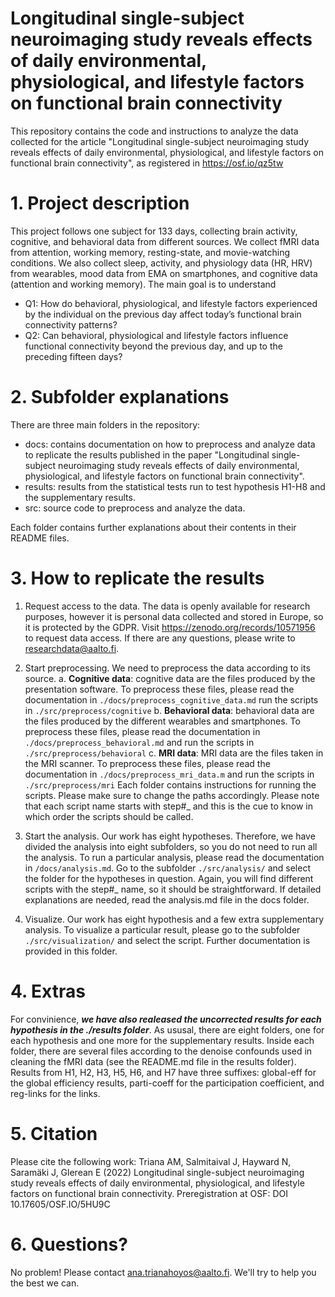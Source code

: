 # Longitudinal single-subject neuroimaging study reveals effects of daily environmental, physiological, and lifestyle factors on functional brain connectivity
This repository contains the code and instructions to analyze the data collected for the article "Longitudinal single-subject neuroimaging study reveals effects of daily environmental, physiological, and lifestyle factors on functional brain connectivity", as registered in https://osf.io/qz5tw

# 1. Project description
This project follows one subject for 133 days, collecting brain activity, cognitive, and behavioral data from different sources. We collect fMRI data from attention, working memory, resting-state, and movie-watching conditions. We also collect sleep, activity, and physiology data (HR, HRV) from wearables, mood data from EMA on smartphones, and cognitive data (attention and working memory). The main goal is to understand
- Q1: How do behavioral, physiological, and lifestyle factors experienced by the individual on the previous day affect today’s functional brain connectivity patterns? 
- Q2: Can behavioral, physiological and lifestyle factors influence functional connectivity beyond the previous day, and up to the preceding fifteen days? 

# 2. Subfolder explanations
There are three main folders in the repository:

- docs: contains documentation on how to preprocess and analyze data to replicate the results published in the paper "Longitudinal single-subject neuroimaging study reveals effects of daily environmental, physiological, and lifestyle factors on functional brain connectivity".
- results: results from the statistical tests run to test hypothesis H1-H8 and the supplementary results.
- src: source code to preprocess and analyze the data.

Each folder contains further explanations about their contents in their README files. 

# 3. How to replicate the results
1. Request access to the data. The data is openly available for research purposes, however it is personal data collected and stored in Europe, so it is protected by the GDPR. Visit https://zenodo.org/records/10571956 to request data access. If there are any questions, please write to researchdata@aalto.fi.

2. Start preprocessing. We need to preprocess the data according to its source. 
  a. **Cognitive data**: cognitive data are the files produced by the presentation software. To preprocess these files, please read the documentation in `./docs/preprocess_cognitive_data.md` run the scripts in `./src/preprocess/cognitive` 
  b. **Behavioral data**: behavioral data are the files produced by the different wearables and smartphones. To preprocess these files, please read the documentation in `./docs/preprocess_behavioral.md` and run the scripts in `./src/preprocess/behavioral`
  c. **MRI data**: MRI data are the files taken in the MRI scanner. To preprocess these files, please read the documentation in `./docs/preprocess_mri_data.m` and run the scripts in `./src/preprocess/mri`
Each folder contains instructions for running the scripts. Please make sure to change the paths accordingly. 
Please note that each script name starts with step#_ and this is the cue to know in which order the scripts should be called.

3. Start the analysis. Our work has eight hypotheses. Therefore, we have divided the analysis into eight subfolders, so you do not need to run all the analysis. To run a particular analysis, please read the documentation in `/docs/analysis.md`. Go to the subfolder `./src/analysis/` and select the folder for the hypotheses in question. Again, you will find different scripts with the step#_ name, so it should be straightforward. If detailed explanations are needed, read the analysis.md file in the docs folder.

4. Visualize. Our work has eight hypothesis and a few extra supplementary analysis. To visualize a particular result, please go to the subfolder `./src/visualization/` and select the script. Further documentation is provided in this folder. 

# 4. Extras
For convinience, ***we have also realeased the uncorrected results for each hypothesis in the ./results folder***. As ususal, there are eight folders, one for each hypothesis and one more for the supplementary results. Inside each folder, there are several files according to the denoise confounds used in cleaning the fMRI data (see the README.md file in the results folder). Results from H1, H2, H3, H5, H6, and H7 have three suffixes: global-eff for the global efficiency results, parti-coeff for the participation coefficient, and reg-links for the links. 

# 5. Citation
Please cite the following work: Triana AM, Salmitaival J, Hayward N, Saramäki J, Glerean E (2022) Longitudinal single-subject neuroimaging study reveals effects of daily environmental, physiological, and lifestyle factors on functional brain connectivity. Preregistration at OSF: DOI 10.17605/OSF.IO/5HU9C

# 6. Questions?
No problem! Please contact ana.trianahoyos@aalto.fi. We'll try to help you the best we can. 
